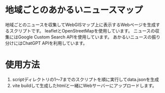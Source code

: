 # 地域ごとのあかるいニュースマップ

地域ごとのニュースを収集してWebGISマップ上に表示するWebページを生成するスクリプトです。
leafletとOpenStreetMapを使用しています。
ニュースの収集にはGoogle Custom Search APIを使用しています。
あかるいニュースの振り分けにはChatGPT APIを利用しています。

# 使用方法

1. scriptディレクトリの1〜7までのスクリプトを順に実行してdata.jsonを生成
2. vite buildして生成したhtmlと一緒にWebサーバーにアップロードします。
